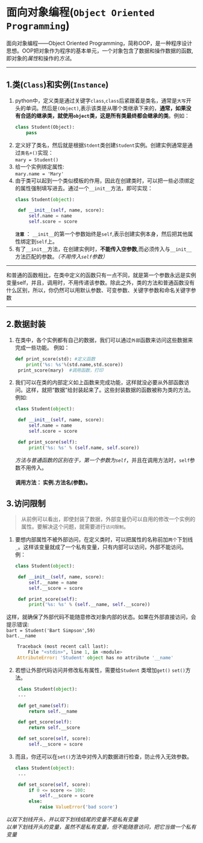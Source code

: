 # 面向对象编程(`Object Oriented Programming`)  

 面向对象编程——Object Oriented Programming，简称OOP，是一种程序设计思想。OOP把对象作为程序的基本单元，一个对象包含了数据和操作数据的函数,即对象的*属性*和操作的*方法*。

---
## 1.类(`Class`)和实例(`Instance`) 
1.  python中，定义类是通过关键字`class`,`class`后紧跟着是类名，通常是`大写`开头的单词。然后是`(Object)`,表示该类是从哪个类继承下来的，**通常，如果没有合适的继承类，就使用`object`类，这是所有类最终都会继承的类**。例如：
    ```py
    class Student(Object):
        pass
    ```  
2. 定义好了类名，然后就是根据`Stdent`类创建`Student`实例。创建实例通常是通过`类名+()`实现：  
   `mary = Student()`  
3. 给一个实例绑定属性:  
   `mary.name = 'Mary'` 
4. 由于类可以起到一个类似模板的作用，因此在创建类时，可以把一些必须绑定的属性强制填写进去。通过一个`__init__`方法，即可实现：  
   ```py
   class Student(object):

    def __init__(self, name, score):
        self.name = name
        self.score = score
   ```  
   **`注意`** ： `__init__`的第一个参数始终是`self`,表示创建实例本身，然后把其他属性绑定到`self`上。  
5. 有了`__init__`方法，在创建实例时，**不能传入空参数**,而必须传入与`__init__`方法匹配的参数。*（不用传入`self`参数）*   
   
---
 
 和普通的函数相比，在类中定义的函数只有一点不同，就是第一个参数永远是实例变量self，并且，调用时，不用传递该参数。除此之外，类的方法和普通函数没有什么区别，所以，你仍然可以用默认参数、可变参数、关键字参数和命名关键字参数

---  

## 2.数据封装  
1. 在类中，各个实例都有自己的数据，我们可以通过`外部`函数来访问这些数据来完成一些功能。 例如：  
   ```py
   def print_score(std): #定义函数
       print('%s: %s'%(std.name,std.score))
    print_score(mary)  #调用函数，打印
   ```  
2. 我们可以在类的内部定义如上函数来完成功能，这样就没必要从外部函数访问。这样，就把“数据”给封装起来了。这些封装数据的函数被称为类的方法。例如:
   ```py
   class Student(object):

    def __init__(self, name, score):
        self.name = name
        self.score = score

    def print_score(self):
        print('%s: %s' % (self.name, self.score))
   ```  
   *方法与普通函数的区别在于，第一个参数为`self`*，并且在调用方法时，`self`参数不用传入。  
   #### 调用方法： 实例.方法名(参数)。  

## 3.访问限制   
> 从前例可以看出，即使封装了数据，外部变量仍可以自用的修改一个实例的属性。要解决这个问题，就需要进行`访问限制`。  

1. 要想内部属性不被外部访问，在定义类时，可以把属性的名称前加`两个`下划线`_`。这样该变量就成了一个私有变量，只有内部可以访问，外部不能访问。例：  
   ```py
   class Student(object):

    def __init__(self, name, score):
        self.__name = name
        self.__score = score

    def print_score(self):
        print('%s: %s' % (self.__name, self.__score))
   ```   
这样，就确保了外部代码不能随意修改对象内部的状态。如果在外部直接访问，会提示错误:  
`bart = Student('Bart Simpson',59)`  
`bart.__name`

```py
    Traceback (most recent call last):
        File "<stdin>", line 1, in <module>
    AttributeError: 'Student' object has no attribute '__name'
```   

2. 若想让外部代码访问并修改私有属性，需要给`Student` 类增加`get()` `set()`方法。  
   ```py
    class Student(object):
    ...

    def get_name(self):
        return self.__name

    def get_score(self):
        return self.__score

    def set_score(self, score):
        self.__score = score
   ```   
3. 而且，你还可以在`set()`方法中对传入的数据进行检查，防止传入无效参数。  
   ```py
   class Student(object):
    ...

    def set_score(self, score):
        if 0 <= score <= 100:
            self.__score = score
        else:
            raise ValueError('bad score')   
   ```

*以双下划线开头，并以双下划线结尾的变量不是私有变量*  
*以单下划线开头的变量，虽然不是私有变量，但不能随意访问，把它当做一个私有变量*